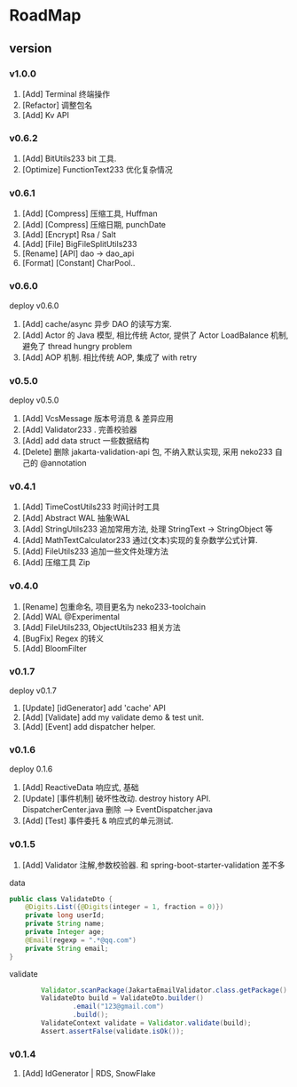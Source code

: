 

# RoadMap

## version

### v1.0.0
1. [Add] Terminal 终端操作
2. [Refactor] 调整包名
3. [Add] Kv API

### v0.6.2
1. [Add] BitUtils233 bit 工具.
2. [Optimize] FunctionText233 优化复杂情况

### v0.6.1
1. [Add] [Compress] 压缩工具, Huffman
2. [Add] [Compress] 压缩日期, punchDate
3. [Add] [Encrypt] Rsa / Salt 
4. [Add] [File] BigFileSplitUtils233
5. [Rename] [API] dao -> dao_api
6. [Format] [Constant] CharPool..

### v0.6.0
deploy v0.6.0
1. [Add] cache/async 异步 DAO 的读写方案.
2. [Add] Actor 的 Java 模型, 相比传统 Actor, 提供了 Actor LoadBalance 机制, 避免了 thread hungry problem
3. [Add] AOP 机制. 相比传统 AOP, 集成了 with retry

### v0.5.0
deploy v0.5.0
1. [Add] VcsMessage 版本号消息 & 差异应用
2. [Add] Validator233 . 完善校验器
3. [Add] add data struct 一些数据结构
4. [Delete] 删除 jakarta-validation-api 包, 不纳入默认实现, 采用 neko233 自己的 @annotation

### v0.4.1
1. [Add] TimeCostUtils233 时间计时工具
2. [Add] Abstract WAL 抽象WAL 
3. [Add] StringUtils233 追加常用方法, 处理 StringText -> StringObject 等
4. [Add] MathTextCalculator233 通过{文本}实现的复杂数学公式计算.
5. [Add] FileUtils233 追加一些文件处理方法
6. [Add] 压缩工具 Zip

### v0.4.0
1. [Rename] 包重命名, 项目更名为 neko233-toolchain
2. [Add] WAL @Experimental 
3. [Add] FileUtils233, ObjectUtils233 相关方法
4. [BugFix] Regex 的转义
5. [Add] BloomFilter 

### v0.1.7
deploy v0.1.7
1. [Update] [idGenerator] add 'cache' API
2. [Add] [Validate] add my validate demo & test unit.
3. [Add] [Event] add dispatcher helper.


### v0.1.6
deploy 0.1.6
1. [Add] ReactiveData 响应式, 基础
2. [Update] [事件机制] 破坏性改动. destroy history API. DispatcherCenter.java 删除 --> EventDispatcher.java
3. [Add] [Test] 事件委托 & 响应式的单元测试.

### v0.1.5
1. [Add] Validator 注解,参数校验器. 和 spring-boot-starter-validation 差不多

data
```java
public class ValidateDto {
    @Digits.List({@Digits(integer = 1, fraction = 0)})
    private long userId;
    private String name;
    private Integer age;
    @Email(regexp = ".*@qq.com")
    private String email;
}
```

validate
```java
        Validator.scanPackage(JakartaEmailValidator.class.getPackage().getName());
        ValidateDto build = ValidateDto.builder()
                .email("123@gmail.com")
                .build();
        ValidateContext validate = Validator.validate(build);
        Assert.assertFalse(validate.isOk());
```


### v0.1.4
1. [Add] IdGenerator | RDS, SnowFlake

```java

```